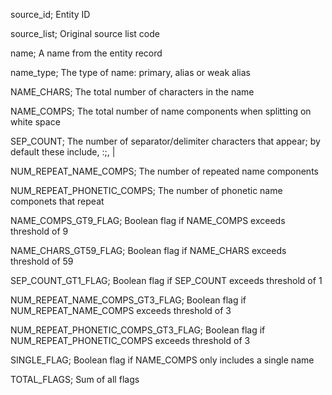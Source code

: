 source_id;	Entity ID

source_list;	Original source list code

name;	A name from the entity record

name_type;	The type of name: primary, alias or weak alias

NAME_CHARS;	The total number of characters in the name

NAME_COMPS;	The total number of name components when splitting on white space

SEP_COUNT;	The number of separator/delimiter characters that appear; by default these include, :;, |

NUM_REPEAT_NAME_COMPS;	The number of repeated name components

NUM_REPEAT_PHONETIC_COMPS;	The number of phonetic name componets that repeat

NAME_COMPS_GT9_FLAG;	Boolean flag if NAME_COMPS exceeds threshold of 9

NAME_CHARS_GT59_FLAG;	Boolean flag if NAME_CHARS exceeds threshold of 59

SEP_COUNT_GT1_FLAG;	Boolean flag if SEP_COUNT exceeds threshold of 1

NUM_REPEAT_NAME_COMPS_GT3_FLAG;	Boolean flag if NUM_REPEAT_NAME_COMPS exceeds threshold of 3

NUM_REPEAT_PHONETIC_COMPS_GT3_FLAG;	Boolean flag if NUM_REPEAT_PHONETIC_COMPS exceeds threshold of 3

SINGLE_FLAG;	Boolean flag if NAME_COMPS only includes a single name

TOTAL_FLAGS;	Sum of all flags